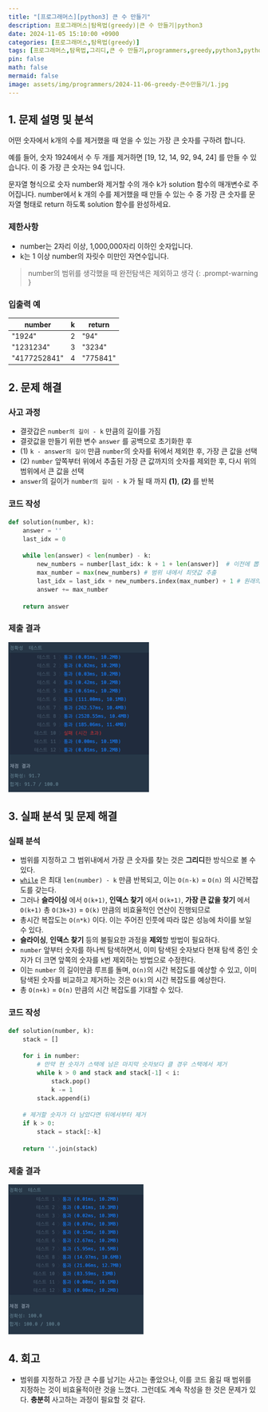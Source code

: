 ```yaml
---
title: "[프로그래머스][python3] 큰 수 만들기"
description: 프로그래머스|탐욕법(greedy)|큰 수 만들기|python3
date: 2024-11-05 15:10:00 +0900
categories: [프로그래머스,탐욕법(greedy)]
tags: [프로그래머스,탐욕법,그리디,큰 수 만들기,programmers,greedy,python3,python]
pin: false
math: false
mermaid: false
image: assets/img/programmers/2024-11-06-greedy-큰수만들기/1.jpg
---
```


## 1. 문제 설명 및 분석

어떤 숫자에서 k개의 수를 제거했을 때 얻을 수 있는 가장 큰 숫자를 구하려 합니다.

예를 들어, 숫자 1924에서 수 두 개를 제거하면 [19, 12, 14, 92, 94, 24] 를 만들 수 있습니다. 이 중 가장 큰 숫자는 94 입니다.

문자열 형식으로 숫자 number와 제거할 수의 개수 k가 solution 함수의 매개변수로 주어집니다. number에서 k 개의 수를 제거했을 때 만들 수 있는 수 중 가장 큰 숫자를 문자열 형태로 return 하도록 solution 함수를 완성하세요.

### 제한사항

- number는 2자리 이상, 1,000,000자리 이하인 숫자입니다.
- k는 1 이상 number의 자릿수 미만인 자연수입니다.

> number의 범위를 생각했을 때 완전탐색은 제외하고 생각
{: .prompt-warning }

### 입출력 예

| number       | k   | return   |
| ------------ | --- | -------- |
| "1924"       | 2   | "94"     |
| "1231234"    | 3   | "3234"   |
| "4177252841" | 4   | "775841" |

## 2. 문제 해결

### 사고 과정

- 결괏갑은 `number의 길이 - k` 만큼의 길이를 가짐
- 결괏값을 만들기 위한 변수 `answer` 를 공백으로 초기화한 후
- (1) `k - answer의 길이` 만큼 `number`의 숫자를 뒤에서 제외한 후, 가장 큰 값을 선택
- (2) `number` 앞쪽부터 위에서 추출된 가장 큰 값까지의 숫자를 제외한 후, 다시 위의 범위에서 큰 값을 선택
- `answer`의 길이가 `number의 길이 - k` 가 될 때 까지 **(1)**, **(2)** 를 반복

### 코드 작성

```python
def solution(number, k):
    answer = ''
    last_idx = 0

    while len(answer) < len(number) - k:
        new_numbers = number[last_idx: k + 1 + len(answer)]  # 이전에 뽑은 숫자의 인덱스부터, 최댓값까지 남은 길이만큼 제거 후 슬라이싱
        max_number = max(new_numbers) # 범위 내에서 최댓값 추출
        last_idx = last_idx + new_numbers.index(max_number) + 1 # 원래의 문자열에서 추출된 값의 인덱스를 찾은 후 할당
        answer += max_number

    return answer
```

### 제출 결과

![Desktop View](/assets/img/programmers/2024-11-06-greedy-큰수만들기/2.jpg)

## 3. 실패 분석 및 문제 해결

### 실패 분석

- 범위를 지정하고 그 범위내에서 가장 큰 숫자를 찾는 것은 **그리디**한 방식으로 볼 수 있다.
- [`while`](#코드-작성) 은 최대 `len(number) - k` 만큼 반복되고, 이는 `O(n-k)` = `O(n)` 의 시간복잡도를 갖는다.
- 그러나 **슬라이싱** 에서 `O(k+1)`, **인덱스 찾기** 에서 `O(k+1)`, **가장 큰 값을 찾기** 에서 `O(k+1)` 총 `O(3k+3)` = `O(k)` 만큼의 비효율적인 연산이 진행되므로
- 총시간 복잡도는 `O(n*k)` 이다. 이는 주어진 인풋에 따라 많은 성능에 차이를 보일 수 있다.
- **슬라이싱**, **인덱스 찾기** 등의 불필요한 과정을 **제외**할 방법이 필요하다.
- `number` 앞부터 숫자를 하나씩 탐색하면서, 이미 탐색된 숫자보다 현재 탐색 중인 숫자가 더 크면 앞쪽의 숫자를 `k`번 제외하는 방법으로 수정한다.
- 이는 `number` 의 길이만큼 루프를 돌며, `O(n)`의 시간 복잡도를 예상할 수 있고, 이미 탐색된 숫자를 비교하고 제거하는 것은 `O(k)`의 시간 복잡도를 예상한다.
- 총 `O(n+k)` = `O(n)` 만큼의 시간 복잡도를 기대할 수 있다.

### 코드 작성

```python
def solution(number, k):
    stack = []

    for i in number:
        # 만약 현 숫자가 스택에 남은 마지막 숫자보다 클 경우 스택에서 제거
        while k > 0 and stack and stack[-1] < i:
            stack.pop()
            k -= 1
        stack.append(i)
        
    # 제거할 숫자가 더 남았다면 뒤에서부터 제거
    if k > 0:
        stack = stack[:-k]

    return ''.join(stack)
```

### 제출 결과

![Desktop View](/assets/img/programmers/2024-11-06-greedy-큰수만들기/3.jpg)

## 4. 회고

- 범위를 지정하고 가장 큰 수를 남기는 사고는 좋았으나, 이를 코드 옮길 때 범위를 지정하는 것이 비효율적이란 것을 느꼈다. 그런데도 계속 작성을 한 것은 문제가 있다. **충분히** 사고하는 과정이 필요할 것 같다.
